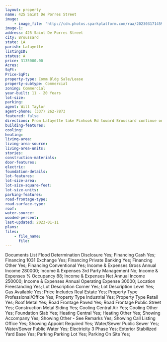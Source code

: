 ```yaml
---
layout: property
name: 425 Saint De Porres Street 
image:
    - image_file: "http://cdn.photos.sparkplatform.com/raa/20230317145924399415000000.jpg"
image-1:
address: 425 Saint De Porres Street
city: Broussard
state: LA
parish: Lafayette
listingID: 
status: A
price: 3135000.00
Acres: 
SqFt: 
Price-SqFt: 
property-type: Comm Bldg Sale/Lease
property-subtype: Commercial
zoning: Commercial
year-built: 11 - 20 Years
lot-size: 
parking: 
agent: Will Taylor
agent-phone: (337) 262-7873
featured: false
directions: From Lafayette take Pinhook Rd toward Broussard continue onto W Main St Right on Saint De Porres St Property is at the corner of Saint De Porres and Albertson Pkwy
building-features: 
cooling: 
heating: 
living-area: 
living-area-source: 
living-area-units: 
stories: 
construction-materials: 
door-features: 
electric: 
foundation-details: 
lot-features: 
lot-size-area: 
lot-size-square-feet: 
lot-size-units: 
parking-features: 
road-frontage-type: 
road-surface-type: 
roof: 
water-source: 
wooded-percent: 
last-updated: 2023-01-11
plans: 
files:
    - file_name:
      file:
---
```

Documents List	Flood Determination Disclosure	Yes;
Financing	Cash	Yes;
Financing	1031 Exchange	Yes;
Financing	Private Banking	Yes;
Financing	Other	Yes;
Financing	Conventional	Yes;
Income & Expenses	Gross Annual Income	280000;
Income & Expenses	3rd Party Management	No;
Income & Expenses	% Occupancy	88;
Income & Expenses	Net Annual Income	250000;
Income & Expenses	Annual Operating Expense	30000;
Location	Freestanding	Yes;
Lot Description	Corner	Yes;
Lot Description	Level	Yes;
Gas	Available	Yes;
Price Includes	Real Estate	Yes;
Property Type	Professional/Office	Yes;
Property Type	Industrial	Yes;
Property Type	Retail	Yes;
Roof	Metal	Yes;
Road Frontage	Paved	Yes;
Road Frontage	Public Street	Yes;
Construction	Metal Siding	Yes;
Cooling	Central Air	Yes;
Cooling	Other	Yes;
Foundation	Slab	Yes;
Heating	Central	Yes;
Heating	Other	Yes;
Showing	Accompany	Yes;
Showing	Other - See Remarks	Yes;
Showing	Call Listing Office	Yes;
Showing	Appoint Required	Yes;
Water/Sewer	Public Sewer	Yes;
Water/Sewer	Public Water	Yes;
Electricity	3 Phase	Yes;
Exterior	Stabilized Yard Base	Yes;
Parking	Parking Lot	Yes;
Parking	On Site	Yes;

